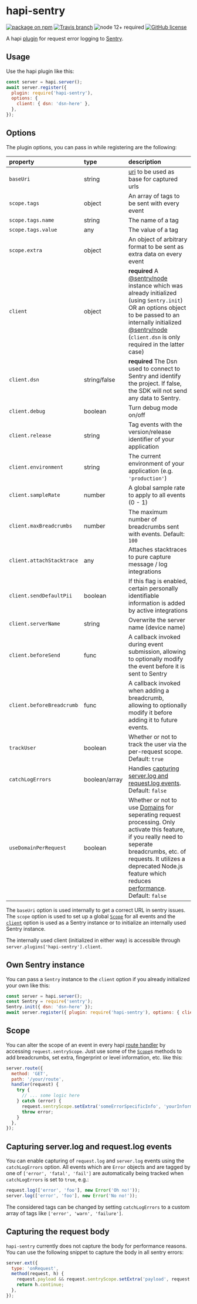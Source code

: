 # hapi-sentry

[![package on npm](https://img.shields.io/npm/v/hapi-sentry.svg)](https://www.npmjs.com/package/hapi-sentry)
[![Travis branch](https://travis-ci.com/hydra-newmedia/hapi-sentry.svg?branch=master)](https://travis-ci.com/hydra-newmedia/hapi-sentry)
![node 12+ required](https://img.shields.io/badge/node-12%2B-brightgreen.svg)
[![GitHub license](https://img.shields.io/badge/license-MIT-blue.svg)](https://raw.githubusercontent.com/hydra-newmedia/hapi-sentry/master/LICENSE)

A hapi [plugin](https://hapijs.com/api#plugins) for
request error logging to [Sentry](https://sentry.io/).

## Usage

Use the hapi plugin like this:
```JavaScript
const server = hapi.server();
await server.register({
  plugin: require('hapi-sentry'),
  options: {
    client: { dsn: 'dsn-here' },
  },
});
```

## Options

The plugin options, you can pass in while registering are the following:

| property                  | type          | description                                                                                                                  |
|:--------------------------|:--------------|:-----------------------------------------------------------------------------------------------------------------------------|
| `baseUri`                 | string        | [uri](https://github.com/hapijs/joi/blob/master/API.md#stringurioptions) to be used as base for captured urls                |
| `scope.tags`              | object        | An array of tags to be sent with every event                                                                                 |
| `scope.tags.name`         | string        | The name of a tag                                                                                                            |
| `scope.tags.value`        | any           | The value of a tag                                                                                                           |
| `scope.extra`             | object        | An object of arbitrary format to be sent as extra data on every event                                                        |
| `client`                  | object        | **required** A [@sentry/node](https://www.npmjs.com/package/@sentry/node) instance which was already initialized (using `Sentry.init`) OR an options object to be passed to an internally initialized [@sentry/node](https://www.npmjs.com/package/@sentry/node) (`client.dsn` is only required in the latter case) |
| `client.dsn`              | string/false  | **required** The Dsn used to connect to Sentry and identify the project. If false, the SDK will not send any data to Sentry. |
| `client.debug`            | boolean       | Turn debug mode on/off                                                                                                       |
| `client.release`          | string        | Tag events with the version/release identifier of your application                                                           |
| `client.environment`      | string        | The current environment of your application (e.g. `'production'`)                                                            |
| `client.sampleRate`       | number        | A global sample rate to apply to all events (0 - 1)                                                                          |
| `client.maxBreadcrumbs`   | number        | The maximum number of breadcrumbs sent with events. Default: `100`                                                           |
| `client.attachStacktrace` | any           | Attaches stacktraces to pure capture message / log integrations                                                              |
| `client.sendDefaultPii`   | boolean       | If this flag is enabled, certain personally identifiable information is added by active integrations                         |
| `client.serverName`       | string        | Overwrite the server name (device name)                                                                                      |
| `client.beforeSend`       | func          | A callback invoked during event submission, allowing to optionally modify the event before it is sent to Sentry              |
| `client.beforeBreadcrumb` | func          | A callback invoked when adding a breadcrumb, allowing to optionally modify it before adding it to future events.             |
| `trackUser`               | boolean       | Whether or not to track the user via the per-request scope. Default: `true`                                                  |
| `catchLogErrors`          | boolean/array | Handles [capturing server.log and request.log events](#capturing-serverlog-and-requestlog-events). Default: `false`          |
| `useDomainPerRequest`     | boolean       | Whether or not to use [Domains](https://nodejs.org/docs/latest-v12.x/api/domain.html) for seperating request processing. Only activate this feature, if you really need to seperate breadcrumbs, etc. of requests. It utilizes a deprecated Node.js feature which reduces [performance](https://github.com/hydra-newmedia/hapi-sentry/pull/21#issuecomment-574602486). Default: `false` |

The `baseUri` option is used internally to get a correct URL in sentry issues.
The `scope` option is used to set up a global
[`Scope`](http://getsentry.github.io/sentry-javascript/classes/hub.scope.html)
for all events and the
[`client`](http://getsentry.github.io/sentry-javascript/interfaces/node.nodeoptions.html) option
is used as a Sentry instance or to initialize an internally used Sentry instance.

The internally used client (initialized in either way) is accessible through
`server.plugins['hapi-sentry'].client`.

## Own Sentry instance

You can pass a `Sentry` instance to  the `client` option if you already initialized your own like this:

```js
const server = hapi.server();
const Sentry = require('sentry');
Sentry.init({ dsn: 'dsn-here' });
await server.register({ plugin: require('hapi-sentry'), options: { client: Sentry } });
```

## Scope

You can alter the scope of an event in every
hapi [route handler](https://hapijs.com/api#route.options.handler)
by accessing `request.sentryScope`.
Just use some of the [`Scope`](http://getsentry.github.io/sentry-javascript/classes/hub.scope.html)s
methods to add breadcrumbs, set extra, fingerprint or level information, etc. like this:

```JavaScript
server.route({
  method: 'GET',
  path: '/your/route',
  handler(request) {
    try {
      // ... some logic here
    } catch (error) {
      request.sentryScope.setExtra('someErrorSpecificInfo', 'yourInformation');
      throw error;
    }
  },
});
```

## Capturing server.log and request.log events

You can enable capturing of `request.log` and `server.log` events using the `catchLogErrors` option.
All events which are `Error` objects and are tagged by one of `['error', 'fatal', 'fail']` are
automatically being tracked when `catchLogErrors` is set to `true`,  e.g.:

```js
request.log(['error', 'foo'], new Error('Oh no!'));
server.log(['error', 'foo'], new Error('No no!'));
```

The considered tags can be changed by setting `catchLogErrors` to a custom array of tags like
`['error', 'warn', 'failure']`.

## Capturing the request body

`hapi-sentry` currently does not capture the body for performance reasons. You can use the following snippet to capture the body in all sentry errors:

```js
server.ext({
  type: 'onRequest',
  method(request, h) {
    request.payload && request.sentryScope.setExtra('payload', request.payload);
    return h.continue;
  },
});
```
